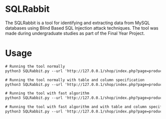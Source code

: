 # SQLRabbit
The SQLRabbit is a tool for identifying and extracting data from MySQL databases using Blind Based SQL Injection attack techniques. The tool was made during undergraduate studies as part of the Final Year Project.

# Usage
```diff
# Running the tool normally
python3 SQLRabbit.py --url 'http://127.0.0.1/shop/index.php?page=product&id=1'

# Running the tool normally with table and column specification
python3 SQLRabbit.py --url 'http://127.0.0.1/shop/index.php?page=product&id=1' --table users --column password

# Running the tool with fast algorithm
python3 SQLRabbit.py --url 'http://127.0.0.1/shop/index.php?page=product&id=1*' --speed=true

# Running the tool with fast algorithm and with table and column specification
python3 SQLRabbit.py --url 'http://127.0.0.1/shop/index.php?page=product&id=1*' --speed=true --table users --column password
```